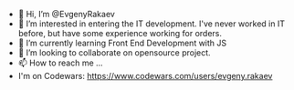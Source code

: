 - 👋 Hi, I’m @EvgenyRakaev
- 👀 I’m interested in entering the IT development. I've never worked in IT before, but have some experience working for orders.
- 🌱 I’m currently learning Front End Development with JS
- 💞️ I’m looking to collaborate on opensource project.
- 📫 How to reach me ...
- I'm on Codewars: https://www.codewars.com/users/evgeny.rakaev
<!---
EvgenyRakaev/EvgenyRakaev is a ✨ special ✨ repository because its `README.md` (this file) appears on your GitHub profile.
You can click the Preview link to take a look at your changes.
--->

